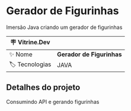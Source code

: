 # Gerador de Figurinhas
Imersão Java criando um gerador de figurinhas

| :placard: Vitrine.Dev |     |
| -------------  | --- |
| :sparkles: Nome        | **Gerador de Figurinhas**
| :label: Tecnologias | JAVA


## Detalhes do projeto

Consumindo API e gerando figurinhas
